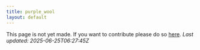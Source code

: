 ```yaml
---
title: purple_wool
layout: default
---
```


This page is not yet made. If you want to contribute please do so [here](https://github.com/CrazyH2/Bigstone/blob/wiki/components/purple_wool.md).
_Last updated: 2025-06-25T06:27:45Z_
